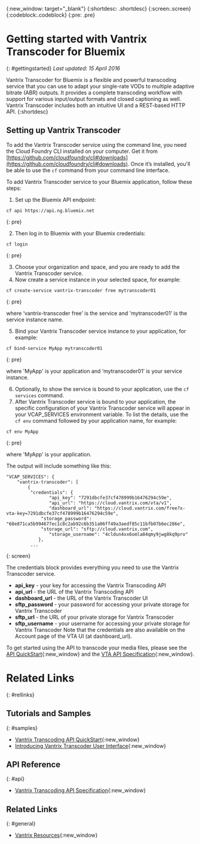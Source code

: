{:new_window: target="_blank"}
{:shortdesc: .shortdesc}
{:screen:.screen}
{:codeblock:.codeblock}
{:pre: .pre}

# Getting started with Vantrix Transcoder for Bluemix
{: #gettingstarted}
*Last updated: 15 April 2016*

Vantrix Transcoder for Bluemix is a flexible and powerful transcoding service that you can use to adapt your single-rate VODs to multiple adaptive bitrate (ABR) outputs. It provides a complete transcoding workflow with support for various input/output formats and closed captioning as well. Vantrix Transcoder includes both an intuitive UI and a REST-based HTTP API. 
{:shortdesc}

## Setting up Vantrix Transcoder
To add the Vantrix Transcoder service using the command line, you need the Cloud Foundry CLI installed on your computer. Get it from [https://github.com/cloudfoundry/cli#downloads](https://github.com/cloudfoundry/cli#downloads). Once it’s installed, you'll be able to use the `cf` command from your command line interface.

To add Vantrix Transcoder service to your Bluemix application, follow these steps:
1. Set up the Bluemix API endpoint:
  ```
  cf api https://api.ng.bluemix.net
  ```
  {: pre}
		
2. Then log in to Bluemix with your Bluemix credentials:

  ```
  cf login
  ```
  {: pre}
		
3. Choose your organization and space, and you are ready to add the Vantrix Transcoder service. 
4. Now create a service instance in your selected space, for example:

  ```
  cf create-service vantrix-transcoder free mytranscoder01
  ```
 {: pre}
	
  where ‘vantrix-transcoder free’ is the service and 'mytranscoder01' is the service instance name. 

5. Bind your Vantrix Transcoder service instance to your application, for example:

  ```
  cf bind-service MyApp mytranscoder01
  ```
  {: pre}

  where 'MyApp' is your application and ‘mytranscoder01’ is your service instance.

6. Optionally, to show the service is bound to your application, use the `cf services` command.		
7. After Vantrix Transcoder service is bound to your application, the specific configuration of your Vantrix Transcoder service will appear in your VCAP_SERVICES environment variable. To list the details, use the `cf env` command followed by your application name, for example:

```
cf env MyApp
```
{: pre}
		
where 'MyApp' is your application.
		
The output will include something like this:
		
```
"VCAP_SERVICES": {
	"vantrix-transcoder": [
		{
		 "credentials": {
				"api_key": "7291dbcfe37cf478999b16476294c59e",
				"api_url": "https://cloud.vantrix.com/vta/v1",
				"dashboard_url": "https://cloud.vantrix.com/free?x-vta-key=7291dbcfe37cf478999b16476294c59e",
			 "storage_password": "68e871ca5b994677ec1c8c2ab92c6b351a06ff49a3aedf85c11bfb07b6ec286e",
			 "storage_url": "sftp://cloud.vantrix.com",
				"storage_username": "4cldun4xx6omla84qmy9jwg8kq9pro"
			},
		 ...
```		 
{: screen}
	
The credentials block provides everything you need to use the Vantrix Transcoder service.
- **api_key**  -  your key for accessing the Vantrix Transcoding API
- **api_url**  -  the URL of the Vantrix Transcoding API
- **dashboard_url**  -  the URL of the Vantrix Transcoder UI
- **sftp_password**  -  your password for accessing your private storage for Vantrix Transcoder 
- **sftp_url**  -  the URL of your private storage for Vantrix Transcoder 
- **sftp_username**  -  your username for accessing your private storage for Vantrix Transcoder 
Note that the credentials are also available on the Account page of the VTA UI (at dashboard_url). 

To get started using the API to transcode your media files, please see the [API QuickStart](http://vantrix.com/knowledgebase/Vantrix_Transcoding_API_QuickStart){:new_window} and the [VTA API Specification](http://vantrix.com/knowledgebase/Vantrix_Transcoding_API){:new_window}. 
	
# Related Links
{: #rellinks}

## Tutorials and Samples
{: #samples}

* [Vantrix Transcoding API QuickStart](http://vantrix.com/knowledgebase/Vantrix_Transcoding_API_QuickStart){:new_window}
* [Introducing Vantrix Transcoder User Interface](http://vantrix.com/knowledgebase/Introducing_Vantrix_Transcoder_User_Interface){:new_window}

## API Reference
{: #api}

* [Vantrix Transcoding API Specification](http://vantrix.com/knowledgebase/Vantrix_Transcoding_API){:new_window}

## Related Links
{: #general}

* [Vantrix Resources](http://vantrix.com/resources/){:new_window}
